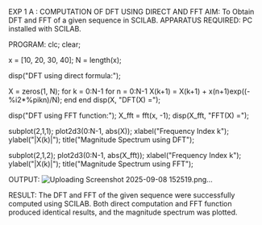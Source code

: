 EXP 1 A : COMPUTATION OF DFT USING DIRECT AND FFT
AIM:
To Obtain DFT and FFT of a given sequence in SCILAB.
APPARATUS REQUIRED:
PC installed with SCILAB.

PROGRAM:
clc; clear;

x = [10, 20, 30, 40];
N = length(x);

disp("DFT using direct formula:");

X = zeros(1, N);
for k = 0:N-1 for n = 0:N-1 X(k+1) = X(k+1) + x(n+1)exp((-%i2*%pikn)/N); end end disp(X, "DFT(X) =");

disp("DFT using FFT function:"); X_fft = fft(x, -1);
disp(X_fft, "FFT(X) =");

subplot(2,1,1); plot2d3(0:N-1, abs(X)); xlabel("Frequency Index k"); ylabel("|X(k)|"); title("Magnitude Spectrum using DFT");

subplot(2,1,2); plot2d3(0:N-1, abs(X_fft)); xlabel("Frequency Index k"); ylabel("|X(k)|"); title("Magnitude Spectrum using FFT");

OUTPUT:
![Uploading Screenshot 2025-09-08 152519.png…]()

RESULT:
The DFT and FFT of the given sequence were successfully computed using SCILAB. Both direct computation and FFT function produced identical results, and the magnitude spectrum was plotted.
